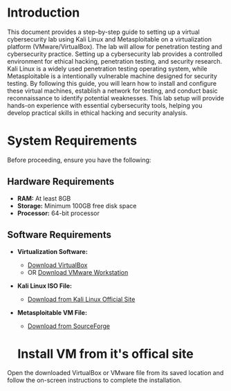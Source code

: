 # Introduction

This document provides a step-by-step guide to setting up a virtual cybersecurity lab using
Kali Linux and Metasploitable on a virtualization platform (VMware/VirtualBox). The lab
will allow for penetration testing and cybersecurity practice.
Setting up a cybersecurity lab provides a controlled environment for ethical hacking,
penetration testing, and security research.
Kali Linux is a widely used penetration testing operating system, while Metasploitable is a
intentionally vulnerable machine designed for security testing.
By following this guide, you will learn how to install and configure these virtual machines,
establish a network for testing, and conduct basic reconnaissance to identify potential
weaknesses. This lab setup will provide hands-on experience with essential cybersecurity
tools, helping you develop practical skills in ethical hacking and security analysis.

# System Requirements

Before proceeding, ensure you have the following:

## Hardware Requirements
- **RAM:** At least 8GB
- **Storage:** Minimum 100GB free disk space
- **Processor:** 64-bit processor

## Software Requirements
- **Virtualization Software:**  
  - [Download VirtualBox](https://www.virtualbox.org/)  
  - OR [Download VMware Workstation](https://www.vmware.com/products/workstation-player.html)

- **Kali Linux ISO File:**  
  - [Download from Kali Linux Official Site](https://www.kali.org/get-kali/#kali-platforms)

- **Metasploitable VM File:**  
  - [Download from SourceForge](https://sourceforge.net/projects/metasploitable/files/Metasploitable2/)
 

  # Install VM from it's offical site 

Open the downloaded VirtualBox or VMware file from its saved location and follow the on-screen instructions to complete the installation.

